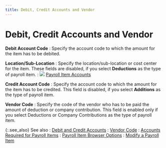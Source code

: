 ```yaml
---
title: Debit, Credit Accounts and Vendor
---
```


# Debit, Credit Accounts and Vendor


**Debit Account Code**
: Specify the account code to which the amount for  the item has to be debited.


**Location/Sub-Location**
: Specify the location/sub-location or cost center  for the item. These fields are disabled, if you select **Deductions**  as the type of payroll item.
: ![]({{site.prl_baseurl}}/img/lens.gif) [Payroll  Item Accounts]({{site.prl_baseurl}}/setup/payroll_item_accounts_1.html)


**Credit Account Code**
: Specify the account code to which the amount for  the item has to be credited. This field is disabled, if you select **Additions** as the type of payroll item.


**Vendor Code**
: Specify the code of the vendor who has to be paid  the amount of deduction or company contribution. This field is enabled  only if you select Deductions or Company Contributions as the type of  payroll item.


{:.see_also}
See also
: [Debit and  Credit Accounts]({{site.prl_baseurl}}/misc/debit_and_credit_accounts.html)
: [Vendor Code]({{site.prl_baseurl}}/misc/vendor_code.html)
: [Accounts  Required for Payroll Items]({{site.prl_baseurl}}/misc/accounts_required_for_payroll_items.html)
: [Payroll  Item Browser Options]({{site.prl_baseurl}}/setup/payroll-items/setting-up-payroll-items/payroll_item_browser_options.html)
: [Modify a Payroll  Item]({{site.prl_baseurl}}/setup/payroll-items/setting-up-payroll-items/modifying_payroll_items.html)
